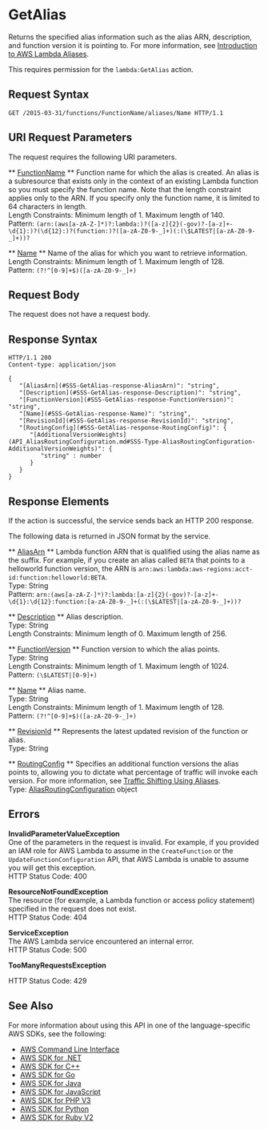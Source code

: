 # GetAlias<a name="API_GetAlias"></a>

Returns the specified alias information such as the alias ARN, description, and function version it is pointing to\. For more information, see [Introduction to AWS Lambda Aliases](https://docs.aws.amazon.com/lambda/latest/dg/aliases-intro.html)\.

This requires permission for the `lambda:GetAlias` action\.

## Request Syntax<a name="API_GetAlias_RequestSyntax"></a>

```
GET /2015-03-31/functions/FunctionName/aliases/Name HTTP/1.1
```

## URI Request Parameters<a name="API_GetAlias_RequestParameters"></a>

The request requires the following URI parameters\.

 ** [FunctionName](#API_GetAlias_RequestSyntax) **   <a name="SSS-GetAlias-request-FunctionName"></a>
Function name for which the alias is created\. An alias is a subresource that exists only in the context of an existing Lambda function so you must specify the function name\. Note that the length constraint applies only to the ARN\. If you specify only the function name, it is limited to 64 characters in length\.  
Length Constraints: Minimum length of 1\. Maximum length of 140\.  
Pattern: `(arn:(aws[a-zA-Z-]*)?:lambda:)?([a-z]{2}(-gov)?-[a-z]+-\d{1}:)?(\d{12}:)?(function:)?([a-zA-Z0-9-_]+)(:(\$LATEST|[a-zA-Z0-9-_]+))?` 

 ** [Name](#API_GetAlias_RequestSyntax) **   <a name="SSS-GetAlias-request-Name"></a>
Name of the alias for which you want to retrieve information\.  
Length Constraints: Minimum length of 1\. Maximum length of 128\.  
Pattern: `(?!^[0-9]+$)([a-zA-Z0-9-_]+)` 

## Request Body<a name="API_GetAlias_RequestBody"></a>

The request does not have a request body\.

## Response Syntax<a name="API_GetAlias_ResponseSyntax"></a>

```
HTTP/1.1 200
Content-type: application/json

{
   "[AliasArn](#SSS-GetAlias-response-AliasArn)": "string",
   "[Description](#SSS-GetAlias-response-Description)": "string",
   "[FunctionVersion](#SSS-GetAlias-response-FunctionVersion)": "string",
   "[Name](#SSS-GetAlias-response-Name)": "string",
   "[RevisionId](#SSS-GetAlias-response-RevisionId)": "string",
   "[RoutingConfig](#SSS-GetAlias-response-RoutingConfig)": { 
      "[AdditionalVersionWeights](API_AliasRoutingConfiguration.md#SSS-Type-AliasRoutingConfiguration-AdditionalVersionWeights)": { 
         "string" : number 
      }
   }
}
```

## Response Elements<a name="API_GetAlias_ResponseElements"></a>

If the action is successful, the service sends back an HTTP 200 response\.

The following data is returned in JSON format by the service\.

 ** [AliasArn](#API_GetAlias_ResponseSyntax) **   <a name="SSS-GetAlias-response-AliasArn"></a>
Lambda function ARN that is qualified using the alias name as the suffix\. For example, if you create an alias called `BETA` that points to a helloworld function version, the ARN is `arn:aws:lambda:aws-regions:acct-id:function:helloworld:BETA`\.  
Type: String  
Pattern: `arn:(aws[a-zA-Z-]*)?:lambda:[a-z]{2}(-gov)?-[a-z]+-\d{1}:\d{12}:function:[a-zA-Z0-9-_]+(:(\$LATEST|[a-zA-Z0-9-_]+))?` 

 ** [Description](#API_GetAlias_ResponseSyntax) **   <a name="SSS-GetAlias-response-Description"></a>
Alias description\.  
Type: String  
Length Constraints: Minimum length of 0\. Maximum length of 256\.

 ** [FunctionVersion](#API_GetAlias_ResponseSyntax) **   <a name="SSS-GetAlias-response-FunctionVersion"></a>
Function version to which the alias points\.  
Type: String  
Length Constraints: Minimum length of 1\. Maximum length of 1024\.  
Pattern: `(\$LATEST|[0-9]+)` 

 ** [Name](#API_GetAlias_ResponseSyntax) **   <a name="SSS-GetAlias-response-Name"></a>
Alias name\.  
Type: String  
Length Constraints: Minimum length of 1\. Maximum length of 128\.  
Pattern: `(?!^[0-9]+$)([a-zA-Z0-9-_]+)` 

 ** [RevisionId](#API_GetAlias_ResponseSyntax) **   <a name="SSS-GetAlias-response-RevisionId"></a>
Represents the latest updated revision of the function or alias\.  
Type: String

 ** [RoutingConfig](#API_GetAlias_ResponseSyntax) **   <a name="SSS-GetAlias-response-RoutingConfig"></a>
Specifies an additional function versions the alias points to, allowing you to dictate what percentage of traffic will invoke each version\. For more information, see [Traffic Shifting Using Aliases](lambda-traffic-shifting-using-aliases.md)\.  
Type: [AliasRoutingConfiguration](API_AliasRoutingConfiguration.md) object

## Errors<a name="API_GetAlias_Errors"></a>

 **InvalidParameterValueException**   
One of the parameters in the request is invalid\. For example, if you provided an IAM role for AWS Lambda to assume in the `CreateFunction` or the `UpdateFunctionConfiguration` API, that AWS Lambda is unable to assume you will get this exception\.  
HTTP Status Code: 400

 **ResourceNotFoundException**   
The resource \(for example, a Lambda function or access policy statement\) specified in the request does not exist\.  
HTTP Status Code: 404

 **ServiceException**   
The AWS Lambda service encountered an internal error\.  
HTTP Status Code: 500

 **TooManyRequestsException**   
   
HTTP Status Code: 429

## See Also<a name="API_GetAlias_SeeAlso"></a>

For more information about using this API in one of the language\-specific AWS SDKs, see the following:
+  [AWS Command Line Interface](https://docs.aws.amazon.com/goto/aws-cli/lambda-2015-03-31/GetAlias) 
+  [AWS SDK for \.NET](https://docs.aws.amazon.com/goto/DotNetSDKV3/lambda-2015-03-31/GetAlias) 
+  [AWS SDK for C\+\+](https://docs.aws.amazon.com/goto/SdkForCpp/lambda-2015-03-31/GetAlias) 
+  [AWS SDK for Go](https://docs.aws.amazon.com/goto/SdkForGoV1/lambda-2015-03-31/GetAlias) 
+  [AWS SDK for Java](https://docs.aws.amazon.com/goto/SdkForJava/lambda-2015-03-31/GetAlias) 
+  [AWS SDK for JavaScript](https://docs.aws.amazon.com/goto/AWSJavaScriptSDK/lambda-2015-03-31/GetAlias) 
+  [AWS SDK for PHP V3](https://docs.aws.amazon.com/goto/SdkForPHPV3/lambda-2015-03-31/GetAlias) 
+  [AWS SDK for Python](https://docs.aws.amazon.com/goto/boto3/lambda-2015-03-31/GetAlias) 
+  [AWS SDK for Ruby V2](https://docs.aws.amazon.com/goto/SdkForRubyV2/lambda-2015-03-31/GetAlias) 